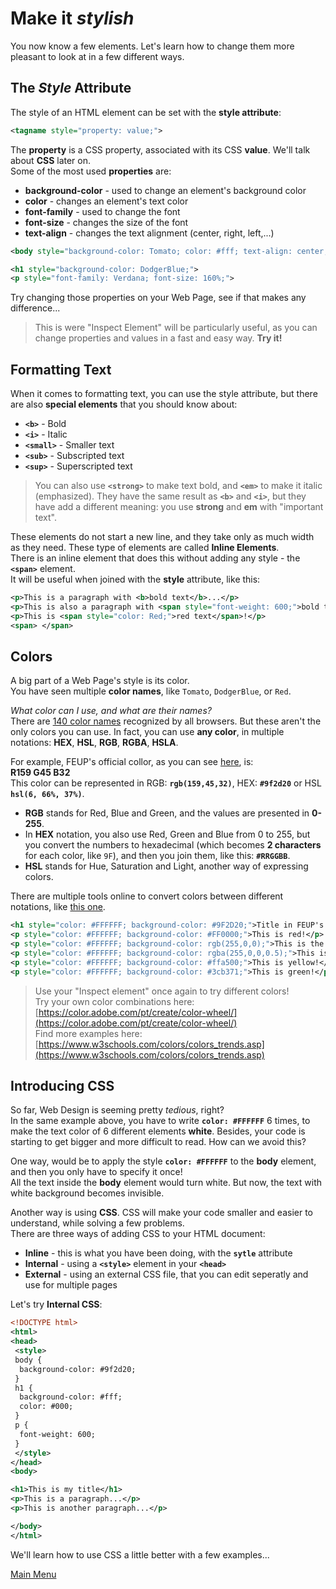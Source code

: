 # Make it *stylish*
You now know a few elements. Let's learn how to change them more pleasant to look at in a few different ways.
## The *Style* Attribute
The style of an HTML element can be set with the **style attribute**:
```XML
<tagname style="property: value;">
```
The **property** is a CSS property, associated with its CSS **value**. We'll talk about **CSS** later on.  
Some of the most used **properties** are:
 - **background-color** - used to change an element's background color
 - **color** - changes an element's text color
 - **font-family** - used to change the font
 - **font-size** - changes the size of the font
 - **text-align** - changes the text alignment (center, right, left,...)

```XML
<body style="background-color: Tomato; color: #fff; text-align: center;">

<h1 style="background-color: DodgerBlue;">
<p style="font-family: Verdana; font-size: 160%;">
```
Try changing those properties on your Web Page, see if that makes any difference...
> This is were "Inspect Element" will be particularly useful, as you can change properties and values in a fast and easy way. **Try it!**

## Formatting Text
When it comes to formatting text, you can use the style attribute, but there are also **special elements** that you should know about:
 - **``<b>``** - Bold
 - **``<i>``** - Italic
 - **``<small>``** - Smaller text
 - **``<sub>``** - Subscripted text
 - **``<sup>``** - Superscripted text

> You can also use **``<strong>``** to make text bold, and **``<em>``** to make it italic (emphasized). They have the same result as **``<b>``** and **``<i>``**, but they have add a different meaning: you use **strong** and **em** with "important text".

These elements do not start a new line, and they take only as much width as they need. These type of elements are called **Inline Elements**.  
There is an inline element that does this without adding any style - the **``<span>``** element.  
It will be useful when joined with the **style** attribute, like this:

```XML
<p>This is a paragraph with <b>bold text</b>...</p> 
<p>This is also a paragraph with <span style="font-weight: 600;">bold text</span></p>
<p>This is <span style="color: Red;">red text</span>!</p>
<span> </span>
```

## Colors
A big part of a Web Page's style is its color.  
You have seen multiple **color names**, like ``Tomato``, ``DodgerBlue``, or ``Red``.

*What color can I use, and what are their names?*  
There are [140 color names](https://www.w3schools.com/colors/colors_names.asp) recognized by all browsers. But these aren't the only colors you can use. In fact, you can use **any color**, in multiple notations: **HEX**, **HSL**, **RGB**, **RGBA**, **HSLA**.

For example, FEUP's official collor, as you can see [here](http://manualdeimagem.up.pt/index.php?/unidadeorganica/cores/), is:  
**R159 G45 B32**  
This color can be represented in RGB: **``rgb(159,45,32)``**, HEX: **``#9f2d20``** or HSL **``hsl(6, 66%, 37%)``**.

 - **RGB** stands for Red, Blue and Green, and the values are presented in **0-255**.  
 - In **HEX** notation, you also use Red, Green and Blue from 0 to 255, but you convert the numbers to hexadecimal (which becomes **2 characters** for each color, like ``9F``), and then you join them, like this: **``#RRGGBB``**.  
 - **HSL** stands for Hue, Saturation and Light, another way of expressing colors.

There are multiple tools online to convert colors between different notations, like [this one](https://www.w3schools.com/colors/colors_converter.asp).

```XML
<h1 style="color: #FFFFFF; background-color: #9F2D20;">Title in FEUP's color</h1>
<p style="color: #FFFFFF; background-color: #FF0000;">This is red!</p>
<p style="color: #FFFFFF; background-color: rgb(255,0,0);">This is the same red!</p>
<p style="color: #FFFFFF; background-color: rgba(255,0,0,0.5);">This is the red with 50% opacity...</p><br>
<p style="color: #FFFFFF; background-color: #ffa500;">This is yellow!</p>
<p style="color: #FFFFFF; background-color: #3cb371;">This is green!</p>
```
> Use your "Inspect element" once again to try different colors!  
Try your own color combinations here: [https://color.adobe.com/pt/create/color-wheel/](https://color.adobe.com/pt/create/color-wheel/)  
Find more examples here: [https://www.w3schools.com/colors/colors_trends.asp](https://www.w3schools.com/colors/colors_trends.asp)

## Introducing CSS
So far, Web Design is seeming pretty *tedious*, right?  
In the same example above, you have to write **``color: #FFFFFF``** 6 times, to make the text color of 6 different elements **white**. Besides, your code is starting to get bigger and more difficult to read. How can we avoid this?

One way, would be to apply the style **``color: #FFFFFF``** to the **body** element, and then you only have to specify it once!  
All the text inside the **body** element would turn white. But now, the text with white background becomes invisible.

Another way is using **CSS**. CSS will make your code smaller and easier to understand, while solving a few problems.  
There are three ways of adding CSS to your HTML document:
 - **Inline** - this is what you have been doing, with the **``sytle``** attribute
 - **Internal** - using a **``<style>``** element in your **``<head>``**
 - **External** - using an external CSS file, that you can edit seperatly and use for multiple pages
 
Let's try **Internal CSS**:  
```XML
<!DOCTYPE html>
<html>
<head>
 <style>
 body {
  background-color: #9f2d20;
 }
 h1 {
  background-color: #fff;
  color: #000;
 }
 p {
  font-weight: 600;
 }
 </style>
</head>
<body>

<h1>This is my title</h1>
<p>This is a paragraph...</p>
<p>This is another paragraph...</p>

</body>
</html>
```
We'll learn how to use CSS a little better with a few examples...

[Main Menu](../README.md)
